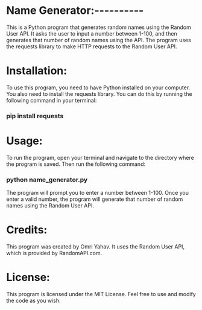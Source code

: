 # Name Generator:----------
This is a Python program that generates random names using the Random User API. It asks the user to input a number between 1-100, and then generates that number of random names using the API. The program uses the requests library to make HTTP requests to the Random User API.

# Installation:
To use this program, you need to have Python installed on your computer. You also need to install the requests library. You can do this by running the following command in your terminal: 

<h3>pip install requests</h3>



# Usage:
To run the program, open your terminal and navigate to the directory where the program is saved. Then run the following command:

<h3>python name_generator.py</h3>

The program will prompt you to enter a number between 1-100. Once you enter a valid number, the program will generate that number of random names using the Random User API.

# Credits:
This program was created by Omri Yahav. It uses the Random User API, which is provided by RandomAPI.com.

# License:
This program is licensed under the MIT License. Feel free to use and modify the code as you wish.
